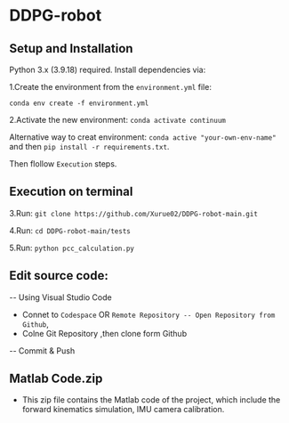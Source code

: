 # DDPG-robot
## Setup and Installation

Python 3.x (3.9.18) required. Install dependencies via:

1.Create the environment from the `environment.yml` file:

`conda env create -f environment.yml`

2.Activate the new environment: `conda activate continuum` 

Alternative way to creat environment: `conda active "your-own-env-name"` and then `pip install -r requirements.txt`.

Then flollow `Execution` steps.

## Execution on terminal

3.Run: `git clone https://github.com/Xurue02/DDPG-robot-main.git`

4.Run: `cd DDPG-robot-main/tests`
   
5.Run: `python pcc_calculation.py`


## Edit source code:

-- Using Visual Studio Code
- Connet to `Codespace` OR `Remote Repository -- Open Repository from Github`,
- Colne Git Repository ,then clone form Github

-- Commit & Push

## Matlab Code.zip
 - This zip file contains the Matlab code of the project, which include the forward kinematics simulation, IMU camera calibration.


